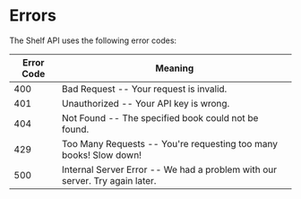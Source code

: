 # Errors

The Shelf API uses the following error codes:


Error Code | Meaning
---------- | -------
400 | Bad Request -- Your request is invalid.
401 | Unauthorized -- Your API key is wrong.
404 | Not Found -- The specified book could not be found.
429 | Too Many Requests -- You're requesting too many books! Slow down!
500 | Internal Server Error -- We had a problem with our server. Try again later.
